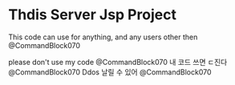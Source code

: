 # Thdis Server Jsp Project

This code can use for anything, and any users other then @CommandBlock070


please don't use my code @CommandBlock070
내 코드 쓰면 ㄷ진다 @CommandBlock070
Ddos 날릴 수 있어 @CommandBlock070
